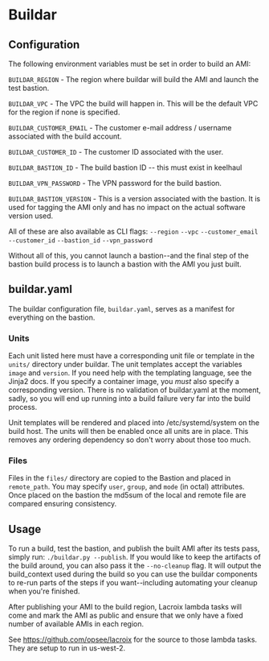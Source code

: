 # Buildar

## Configuration

The following environment variables must be set in order to build an AMI:

`BUILDAR_REGION` - The region where buildar will build the AMI and launch the
test bastion.

`BUILDAR_VPC` - The VPC the build will happen in. This will be the default VPC
for the region if none is specified.

`BUILDAR_CUSTOMER_EMAIL` - The customer e-mail address / username associated
with the build account.

`BUILDAR_CUSTOMER_ID` - The customer ID associated with the user.

`BUILDAR_BASTION_ID` - The build bastion ID -- this must exist in keelhaul

`BUILDAR_VPN_PASSWORD` - The VPN password for the build bastion.

`BUILDAR_BASTION_VERSION` - This is a version associated with the bastion. It
is used for tagging the AMI only and has no impact on the actual software
version used.

All of these are also available as CLI flags:
`--region`
`--vpc`
`--customer_email`
`--customer_id`
`--bastion_id`
`--vpn_password`

Without all of this, you cannot launch a bastion--and the final step of the
bastion build process is to launch a bastion with the AMI you just built.

## buildar.yaml

The buildar configuration file, `buildar.yaml`, serves as a manifest for
everything on the bastion.

### Units

Each unit listed here must have a corresponding unit file or template in the
`units/` directory under buildar. The unit templates accept the variables
`image` and `version`.  If you need help with the templating language, see the
Jinja2 docs. If you specify a container image, you _must_ also specify a
corresponding version. There is no validation of buildar.yaml at the moment,
sadly, so you will end up running into a build failure very far into the build
process.

Unit templates will be rendered and placed into /etc/systemd/system on the
build host. The units will then be enabled once all units are in place. This
removes any ordering dependency so don't worry about those too much.

### Files

Files in the `files/` directory are copied to the Bastion and placed in
`remote_path`. You may specify `user`, `group`, and `mode` (in octal)
attributes. Once placed on the bastion the md5sum of the local and remote file
are compared ensuring consistency.

## Usage

To run a build, test the bastion, and publish the built AMI after its tests
pass, simply run: `./buildar.py --publish`. If you would like to keep the
artifacts of the build around, you can also pass it the `--no-cleanup` flag.
It will output the build_context used during the build so you can use the
buildar components to re-run parts of the steps if you want--including
automating your cleanup when you're finished.

After publishing your AMI to the build region, Lacroix lambda tasks will
come and mark the AMI as public and ensure that we only have a fixed number
of available AMIs in each region.

See https://github.com/opsee/lacroix for the source to those lambda tasks. They
are setup to run in us-west-2.
